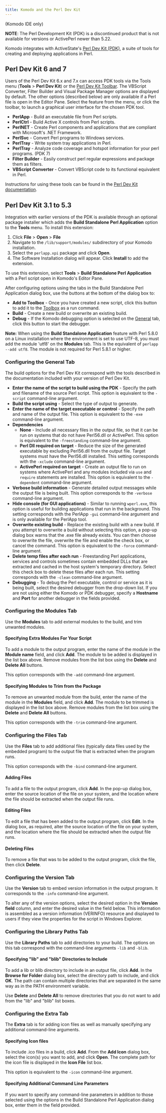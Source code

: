 ```yaml
---
title: Komodo and the Perl Dev Kit
---
```

(Komodo IDE only)

**NOTE**: The Perl Development Kit (PDK) is a discontinued product that is not available for versions or ActivePerl newer than 5.22.

Komodo integrates with ActiveState's [Perl Dev Kit (PDK)](http://www.activestate.com/perl-dev-kit), a suite of tools for creating and deploying applications in Perl.

<a name="pdk_v6" id="pdk_v6"></a>
## Perl Dev Kit 6 and 7

Users of the Perl Dev Kit 6.x and 7.x can access PDK tools via the Tools menu (**Tools** > **Perl Dev Kit**) or the [Perl Dev Kit Toolbar](workspace.html#Toolbars). The VBScript Converter, Filter Builder and Visual Package Manager options are displayed by default. The other options (described below) are only available if a Perl file is open in the Editor Pane. Select the feature from the menu, or click the toolbar, to launch a graphical user interface for the chosen PDK tool.

- **PerlApp** - Build an executable file from Perl scripts.
- **PerlCtrl** - Build Active X controls from Perl scripts.
- **PerlNET** - Create Perl components and applications that are compliant with Microsoft's .NET Framework.
- **PerlSvc** - Convert Perl programs to Windows services.
- **PerlTray** - Write system tray applications in Perl.
- **PerlTray** - Analyze code coverage and hotspot information for your perl programs. (PDK 7)
- **Filter Builder** - Easily construct perl regular expressions and package them as filters.
- **VBScript Converter** - Convert VBScript code to its functional equivalent in Perl.

Instructions for using these tools can be found in the [Perl Dev Kit documentation](http://docs.activestate.com/pdk/).

<a name="pdk_v3-5" id="pdk_v3-5"></a>
## Perl Dev Kit 3.1 to 5.3

Integration with earlier versions of the PDK is available through an optional package installer which adds the **Build Standalone Perl Application** option to the **Tools** menu. To install this extension:

1.  Click **File** > **Open** > **File**
2.  Navigate to the `/lib/support/modules/` subdirectory of your Komodo installation.
3.  Select the `perlapp.xpi` package and click **Open**.
4.  The Software Installation dialog will appear. Click **Install** to add the extension.

To use this extension, select **Tools** > **Build Standalone Perl Application** with a Perl script open in Komodo's Editor Pane.

After configuring options using the tabs in the Build Standalone Perl Application dialog box, use the buttons at the bottom of the dialog box to:

*   **Add to Toolbox** - Once you have created a new script, click this button to add it to the [Toolbox](toolbox.html#toolbox_top) as a run command.
*   **Build** - Create a new build or overwrite an existing build.
*   **Debug** - If the Komodo debugging option is selected on the [General](#General) tab, click this button to start the debugger.

**Note:** When using the **Build Standalone Application** feature with Perl 5.8.0 on a Linux installation where the environment is set to use UTF-8, you must add the module 'utf8' on the **Modules** tab. This is the equivalent of `perlapp --add utf8`. The module is not required for Perl 5.8.1 or higher.

<a name="General" id="General"></a>
### Configuring the General Tab

The build options for the Perl Dev Kit correspond with the tools described in the documentation included with your version of Perl Dev Kit.

- **Enter the name of the script to build using the PDK** - Specify the path and filename of the source Perl script. This option is equivalent to the `-script` command-line argument.
- **Build the script using** - Select the type of output to generate.
- **Enter the name of the target executable or control** - Specify the path and name of the output file. This option is equivalent to the `-exe` command-line argument.
- **Dependencies**
    - **None** - Include all necessary files in the output file, so that it can be run on systems that do not have Perl56.dll or ActivePerl. This option is equivalent to the `-freestanding` command-line argument.
    - **Perl Dll required on target** - Reduce the size of the generated executable by excluding Perl56.dll from the output file. Target systems must have the Perl56.dll installed. This setting corresponds with the `-xclude` command-line argument.
    - **ActivePerl required on target** - Create an output file to run on systems where ActivePerl and any modules included via `use` and `require` statements are installed. This option is equivalent to the `-dependent` command-line argument.
- **Verbose build information** - Generate detailed output messages while the output file is being built. This option corresponds to the `-verbose` command-line argument.
- **Hide console (for GUI applications)** - Similar to running `wperl.exe`, this option is useful for building applications that run in the background. This setting corresponds with the PerlApp `-gui` command-line argument and is only available for the PerlApp tool.
- **Overwrite existing build** - Replace the existing build with a new build. If you attempt to overwrite a build without selecting this option, a pop-up dialog box warns that the .exe file already exists. You can then choose to overwrite the file, overwrite the file and enable the check box, or cancel the command. This option is equivalent to the `-force` command-line argument.
- **Delete temp files after each run** - Freestanding Perl applications, services and controls sometimes contain embedded DLLs that are extracted and cached in the host system's temporary directory. Select this check box to delete these files after each run. This setting corresponds with the `-clean` command-line argument.
- **Debugging** - To debug the Perl executable, control or service as it is being built, select the desired debugger from the drop-down list. If you are not using either the Komodo or PDK debugger, specify a **Hostname** and **Port** for another debugger in the fields provided.

<a name="Modules" id="Modules"></a>
### Configuring the Modules Tab

Use the **Modules** tab to add external modules to the build, and trim unwanted modules.

<a name="pdk_exmodules" id="pdk_exmodules"></a>
#### Specifying Extra Modules For Your Script

To add a module to the output program, enter the name of the module in the **Module name** field, and click **Add**. The module to be added is displayed in the list box above. Remove modules from the list box using the **Delete** and **Delete All** buttons.

This option corresponds with the `-add` command-line argument.

<a name="pdk_trimmod" id="pdk_trimmod"></a>
#### Specifying Modules to Trim from the Package

To remove an unwanted module from the build, enter the name of the module in the **Modules** field, and click **Add**. The module to be trimmed is displayed in the list box above. Remove modules from the list box using the **Delete** and **Delete All** buttons.

This option corresponds with the `-trim` command-line argument.

<a name="Files" id="Files"></a>
### Configuring the Files Tab

Use the **Files** tab to add additional files (typically data files used by the embedded program) to the output file that is extracted when the program runs.

This option corresponds with the `-bind` command-line argument.

<a name="pdk_addfiles" id="pdk_addfiles"></a>
#### Adding Files

To add a file to the output program, click **Add**. In the pop-up dialog box, enter the source location of the file on your system, and the location where the file should be extracted when the output file runs.

<a name="pdk_editingfiles" id="pdk_editingfiles"></a>
#### Editing Files

To edit a file that has been added to the output program, click **Edit**. In the dialog box, as required, alter the source location of the file on your system, and the location where the file should be extracted when the output file runs.

<a name="pdk_delfiles" id="pdk_delfiles"></a>
#### Deleting Files

To remove a file that was to be added to the output program, click the file, then click **Delete**.

<a name="Version" id="Version"></a>
### Configuring the Version Tab

Use the **Version** tab to embed version information in the output program. It corresponds to the `-info` command-line argument.

To alter any of the version options, select the desired option in the **Version field** column, and enter the desired value in the field below. This information is assembled as a version information (VERINFO) resource and displayed to users if they view the properties for the script in Windows Explorer.

<a name="Library" id="Library"></a>
### Configuring the Library Paths Tab

Use the **Library Paths** tab to add directories to your build. The options on this tab correspond with the command-line arguments `-lib` and `-blib`.

<a name="pdk_libblib" id="pdk_libblib"></a>
#### Specifying "lib" and "blib" Directories to Include

To add a lib or blib directory to include in an output file, click **Add**. In the **Browse for Folder** dialog box, select the directory path to include, and click **OK**. The path can contain multiple directories that are separated in the same way as in the PATH environment variable.

Use **Delete** and **Delete All** to remove directories that you do not want to add from the "lib" and "blib" list boxes.

<a name="Extra" id="Extra"></a>
### Configuring the Extra Tab

The **Extra** tab is for adding icon files as well as manually specifying any additional command-line arguments.

<a name="pdk_icons" id="pdk_icons"></a>
#### Specifying Icon files

To include .ico files in a build, click **Add**. From the **Add Icon** dialog box, select the icon(s) you want to add, and click **Open**. The complete path for the icon file is displayed in the **Icon File** list box.

This option is equivalent to the `-icon` command-line argument.

<a name="pdk_cmdparams" id="pdk_cmdparams"></a>
#### Specifying Additional Command Line Parameters

If you want to specify any command-line parameters in addition to those selected using the options in the Build Standalone Perl Application dialog box, enter them in the field provided.
